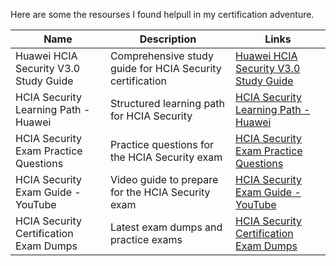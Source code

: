 Here are some the resourses I found helpull in my certification adventure.

| Name                                         | Description                              | Links                                                   |
|----------------------------------------------|------------------------------------------|---------------------------------------------------------|
| Huawei HCIA Security V3.0 Study Guide        | Comprehensive study guide for HCIA Security certification | [Huawei HCIA Security V3.0 Study Guide](https://e.huawei.com/en/talent/#/certification/detail/!certificatedetail?certificationId=168&subCertificationId=271) |
| HCIA Security Learning Path - Huawei         | Structured learning path for HCIA Security | [HCIA Security Learning Path - Huawei](https://e.huawei.com/en/talent/#/learning-path/!courseList?learningPathId=23) |
| HCIA Security Exam Practice Questions        | Practice questions for the HCIA Security exam | [HCIA Security Exam Practice Questions](https://techhyme.com/hcia-security-practice-test-questions-with-answers) |
| HCIA Security Exam Guide - YouTube           | Video guide to prepare for the HCIA Security exam | [HCIA Security Exam Guide - YouTube](https://www.youtube.com/watch?v=5A8WXW0sfpU) |
| HCIA Security Certification Exam Dumps       | Latest exam dumps and practice exams | [HCIA Security Certification Exam Dumps](https://www.pass4sure.com/) |

